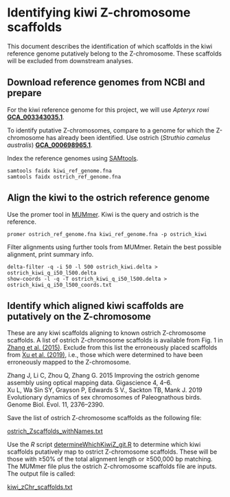 # Identifying kiwi Z-chromosome scaffolds

This document describes the identification of which scaffolds in the kiwi reference genome putatively belong to the Z-chromosome. These scaffolds will be excluded from downstream analyses.

## Download reference genomes from NCBI and prepare

For the kiwi reference genome for this project, we will use *Apteryx rowi* [**GCA_003343035.1**](https://www.ncbi.nlm.nih.gov/assembly/GCF_003343035.1/).

To identify putative Z-chromosomes, compare to a genome for which the Z-chromosome has already been identified. Use ostrich (*Struthio camelus australis*) [**GCA_000698965.1**](https://www.ncbi.nlm.nih.gov/assembly/GCF_000698965.1/).

Index the reference genomes using [SAMtools](http://www.htslib.org/).

```
samtools faidx kiwi_ref_genome.fna
samtools faidx ostrich_ref_genome.fna
```

## Align the kiwi to the ostrich reference genome

Use the promer tool in [MUMmer](http://mummer.sourceforge.net/). Kiwi is the query and ostrich is the reference.

```
promer ostrich_ref_genome.fna kiwi_ref_genome.fna -p ostrich_kiwi
```

Filter alignments using further tools from MUMmer. Retain the best possible alignment, print summary info.

```
delta-filter -q -i 50 -l 500 ostrich_kiwi.delta > ostrich_kiwi_q_i50_l500.delta
show-coords -l -q -T ostrich_kiwi_q_i50_l500.delta > ostrich_kiwi_q_i50_l500_coords.txt
```

## Identify which aligned kiwi scaffolds are putatively on the Z-chromosome

These are any kiwi scaffolds aligning to known ostrich Z-chromosome scaffolds. A list of ostrich Z-chromosome scaffolds is available from Fig. 1 in [Zhang et al. (2015)](https://doi.org/10.1186/s13742-015-0062-9).  Exclude from this list the erroneously placed scaffolds from [Xu et al. (2019)](https://doi.org/10.1093/gbe/evz154), i.e., those which were determined to have been erroneously mapped to the Z-chromosome.

Zhang J, Li C, Zhou Q, Zhang G. 2015 Improving the ostrich genome assembly using optical mapping data. Gigascience 4, 4–6.<br>
Xu L, Wa Sin SY, Grayson P, Edwards S V., Sackton TB, Mank J. 2019 Evolutionary dynamics of sex chromosomes of Paleognathous birds. Genome Biol. Evol. 11, 2376–2390.

Save the list of ostrich Z-chromosome scaffolds as the following file:

[ostrich_Zscaffolds_withNames.txt](https://github.com/jordanbemmels/kiwi-holocene/blob/main/ostrich_Zscaffolds_withNames.txt)

Use the *R* script [determineWhichKiwiZ_git.R](https://github.com/jordanbemmels/kiwi-holocene/blob/main/determineWhichKiwiZ_git.R) to determine which kiwi scaffolds putatively map to ostrict Z-chromosome scaffolds. These will be those with ≥50% of the total alignment length or ≥500,000 bp matching. The MUMmer file plus the ostrich Z-chromosome scaffolds file are inputs. The output file is called:

[kiwi_zChr_scaffolds.txt](https://github.com/jordanbemmels/kiwi-holocene/blob/main/kiwi_zChr_scaffolds.txt)
